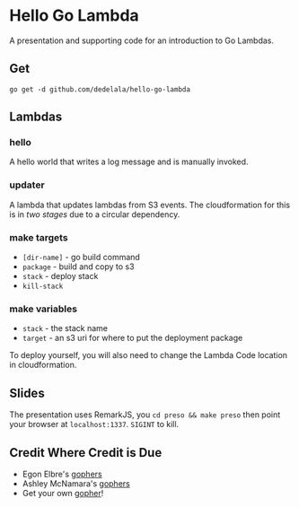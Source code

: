 # Hello Go Lambda

A presentation and supporting code for an introduction to Go Lambdas.

## Get

```
go get -d github.com/dedelala/hello-go-lambda
```

## Lambdas

### hello

A hello world that writes a log message and is manually invoked.

### updater

A lambda that updates lambdas from S3 events. The cloudformation for this is in *two stages* due to a circular dependency.

### make targets

- `[dir-name]` - go build command
- `package` - build and copy to s3
- `stack` - deploy stack
- `kill-stack`

### make variables

- `stack` - the stack name
- `target` - an s3 uri for where to put the deployment package

To deploy yourself, you will also need to change the Lambda Code location in cloudformation.

## Slides

The presentation uses RemarkJS, you `cd preso && make preso` then point your browser at `localhost:1337`.
`SIGINT` to kill.

## Credit Where Credit is Due

- Egon Elbre's [gophers](github.com/egonelbre/gophers)
- Ashley McNamara's [gophers](github.com/ashleymcnamara/gophers)
- Get your own [gopher](gopherize.me)!
